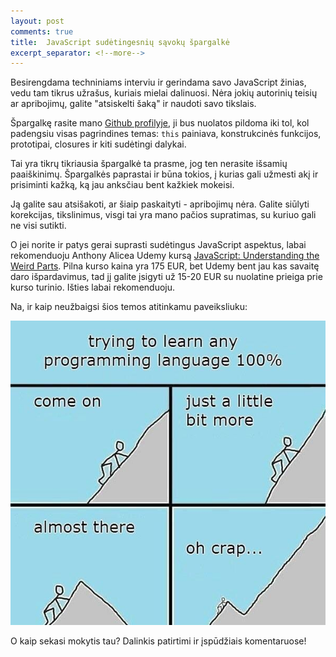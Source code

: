 ```yaml
---
layout: post
comments: true
title:  JavaScript sudėtingesnių sąvokų špargalkė
excerpt_separator: <!--more-->
---
```

Besirengdama techniniams interviu ir gerindama savo JavaScript žinias, vedu tam tikrus užrašus, kuriais mielai dalinuosi. Nėra jokių autorinių
teisių ar apribojimų, galite "atsiskelti šaką" ir naudoti savo tikslais.
<!--more-->

Špargalkę rasite mano <a href="https://github.com/ingava/advanced-JS-concepts" target="_blank">Github profilyje</a>, ji bus nuolatos pildoma iki tol, kol padengsiu visas pagrindines temas: `this` painiava, konstrukcinės funkcijos,
prototipai, closures ir kiti sudėtingi dalykai.

Tai yra tikrų tikriausia špargalkė ta prasme, jog ten nerasite išsamių paaiškinimų. Špargalkės paprastai ir būna tokios, į kurias gali užmesti
akį ir prisiminti kažką, ką jau anksčiau bent kažkiek mokeisi. 

Ją galite sau atsišakoti, ar šiaip paskaityti - apribojimų nėra. Galite siūlyti korekcijas, tikslinimus, visgi tai yra mano pačios supratimas,
su kuriuo gali ne visi sutikti.

O jei norite ir patys gerai suprasti sudėtingus JavaScript aspektus, labai rekomenduoju Anthony Alicea Udemy kursą
 <a href="https://www.udemy.com/understand-javascript/" target="_blank">JavaScript: Understanding the
 Weird Parts</a>. Pilna kurso kaina yra 175 EUR, bet Udemy bent jau kas savaitę daro išpardavimus, tad jį galite įsigyti už 15-20 EUR su nuolatine 
 prieiga prie kurso turinio. Išties labai rekomenduoju.

Na, ir kaip neužbaigsi šios temos atitinkamu paveiksliuku: 

![Ką reiškia mokytis programavimo kalbos](/assets/learning-programming-language.jpg) 
 
O kaip sekasi mokytis tau? Dalinkis patirtimi ir įspūdžiais komentaruose!
